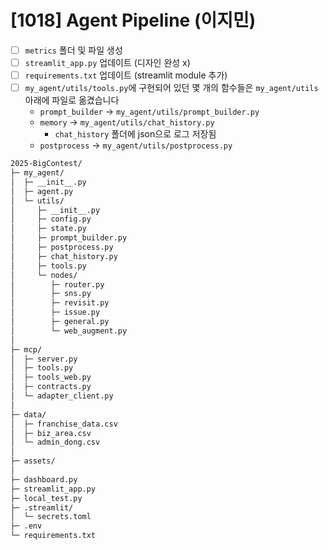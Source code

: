 # [1018] Agent Pipeline (이지민)

- [ ]  `metrics` 폴더 및 파일 생성
- [ ]  `streamlit_app.py` 업데이트 (디자인 완성 x)
- [ ]  `requirements.txt` 업데이트 (streamlit module 추가)
- [ ]  `my_agent/utils/tools.py`에 구현되어 있던 몇 개의 함수들은 `my_agent/utils` 아래에 파일로 옮겼습니다
    - `prompt_builder` → `my_agent/utils/prompt_builder.py`
    - `memory` → `my_agent/utils/chat_history.py`
        - `chat_history` 폴더에 json으로 로그 저장됨
    - `postprocess` → `my_agent/utils/postprocess.py`
        
        

```bash
2025-BigContest/
├─ my_agent/
│  ├─ __init__.py
│  ├─ agent.py                         
│  └─ utils/
│     ├─ __init__.py
│     ├─ config.py                     
│     ├─ state.py
│     ├─ prompt_builder.py
│     ├─ postprocess.py
│     ├─ chat_history.py                      
│     ├─ tools.py                      
│     └─ nodes/
│        ├─ router.py                  
│        ├─ sns.py                     
│        ├─ revisit.py                 
│        ├─ issue.py                  
│        ├─ general.py                 
│        └─ web_augment.py             
│
├─ mcp/
│  ├─ server.py
│  ├─ tools.py
│  ├─ tools_web.py                     
│  ├─ contracts.py                     
│  └─ adapter_client.py
│
├─ data/
│  ├─ franchise_data.csv
│  ├─ biz_area.csv
│  └─ admin_dong.csv
│
├─ assets/
│
├─ dashboard.py           
├─ streamlit_app.py                    
├─ local_test.py
├─ .streamlit/
│  └─ secrets.toml                     
├─ .env                                
└─ requirements.txt  
```